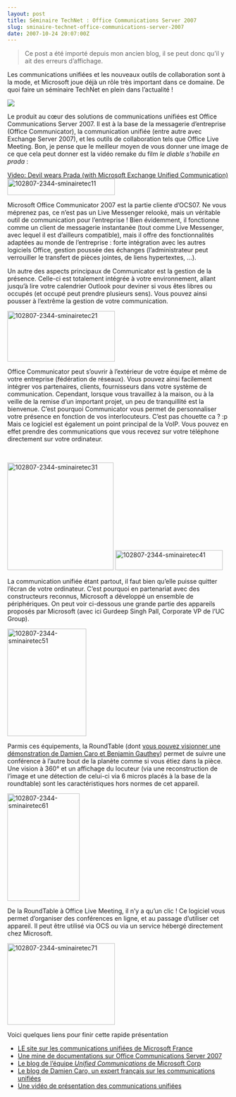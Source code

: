 ```yaml
---
layout: post
title: Séminaire TechNet : Office Communications Server 2007
slug: sminaire-technet-office-communications-server-2007
date: 2007-10-24 20:07:00Z
---
```


<blockquote>   <p>Ce post a été importé depuis mon ancien blog, il se peut donc qu’il y ait des erreurs d’affichage.</p> </blockquote>  <p>Les communications unifiées et les nouveaux outils de collaboration sont à la mode, et Microsoft joue déjà un rôle très important dans ce domaine. De quoi faire un séminaire TechNet en plein dans l’actualité !</p>  <p><img src="file:///C:postRTMdocsSupportabilitybanner.png" /></p>  <p>Le produit au cœur des solutions de communications unifiées est Office Communications Server 2007. Il est à la base de la messagerie d’entreprise (Office Communicator), la communication unifiée (entre autre avec Exchange Server 2007), et les outils de collaboration tels que Office Live Meeting. Bon, je pense que le meilleur moyen de vous donner une image de ce que cela peut donner est la vidéo remake du film <em>le diable s’habille en prada</em> :</p>  <p><a href="http://video.msn.com/video.aspx?vid=c8421a17-f9c4-4e3a-96b0-3ee96f292ed0">Video: Devil wears Prada (with Microsoft Exchange Unified Communication)<img style="border-bottom: 0px; border-left: 0px; display: inline; border-top: 0px; border-right: 0px" title="102807-2344-sminairetec11" border="0" alt="102807-2344-sminairetec11" src="http://blog.christophermaneu.fr/wp-content/uploads/2009/06/1028072344sminairetec11.png" width="244" height="37" /></a></p>  <p>Microsoft Office Communicator 2007 est la partie cliente d’OCS07. Ne vous méprenez pas, ce n’est pas un Live Messenger relooké, mais un véritable outil de communication pour l’entreprise ! Bien évidemment, il fonctionne comme un client de messagerie instantanée (tout comme Live Messenger, avec lequel il est d’ailleurs compatible), mais il offre des fonctionnalités adaptées au monde de l’entreprise : forte intégration avec les autres logiciels Office, gestion poussée des échanges (l’administrateur peut verrouiller le transfert de pièces jointes, de liens hypertextes, …).</p>  <p>Un autre des aspects principaux de Communicator est la gestion de la présence. Celle-ci est totalement intégrée à votre environnement, allant jusqu’à lire votre calendrier Outlook pour deviner si vous êtes libres ou occupés (et occupé peut prendre plusieurs sens). Vous pouvez ainsi pousser à l’extrême la gestion de votre communication.</p>  <p><a href="http://blog.christophermaneu.fr/wp-content/uploads/2009/06/1028072344sminairetec21.png"><img style="border-bottom: 0px; border-left: 0px; display: inline; border-top: 0px; border-right: 0px" title="102807-2344-sminairetec21" border="0" alt="102807-2344-sminairetec21" src="http://blog.christophermaneu.fr/wp-content/uploads/2009/06/1028072344sminairetec21_thumb.png" width="244" height="115" /></a> </p>  <p>Office Communicator peut s’ouvrir à l’extérieur de votre équipe et même de votre entreprise (fédération de réseaux). Vous pouvez ainsi facilement intégrer vos partenaires, clients, fournisseurs dans votre système de communication. Cependant, lorsque vous travaillez à la maison, ou à la veille de la remise d’un important projet, un peu de tranquillité est la bienvenue. C’est pourquoi Communicator vous permet de personnaliser votre présence en fonction de vos interlocuteurs. C’est pas chouette ca ? :p Mais ce logiciel est également un point principal de la VoIP. Vous pouvez en effet prendre des communications que vous recevez sur votre téléphone directement sur votre ordinateur.</p>  <p>&#160;</p>  <p><a href="http://blog.christophermaneu.fr/wp-content/uploads/2009/06/1028072344sminairetec31.png"><img style="border-bottom: 0px; border-left: 0px; display: inline; border-top: 0px; border-right: 0px" title="102807-2344-sminairetec31" border="0" alt="102807-2344-sminairetec31" src="http://blog.christophermaneu.fr/wp-content/uploads/2009/06/1028072344sminairetec31_thumb.png" width="241" height="244" /></a> <a href="http://blog.christophermaneu.fr/wp-content/uploads/2009/06/1028072344sminairetec41.png"><img style="border-bottom: 0px; border-left: 0px; display: inline; border-top: 0px; border-right: 0px" title="102807-2344-sminairetec41" border="0" alt="102807-2344-sminairetec41" src="http://blog.christophermaneu.fr/wp-content/uploads/2009/06/1028072344sminairetec41_thumb.png" width="244" height="45" /></a> </p>  <p>La communication unifiée étant partout, il faut bien qu’elle puisse quitter l’écran de votre ordinateur. C’est pourquoi en partenariat avec des constructeurs reconnus, Microsoft a développé un ensemble de périphériques. On peut voir ci-dessous une grande partie des appareils proposés par Microsoft (avec ici Gurdeep Singh Pall, Corporate VP de l’UC Group).</p>  <p><a href="http://blog.christophermaneu.fr/wp-content/uploads/2009/06/1028072344sminairetec51.png"><img style="border-bottom: 0px; border-left: 0px; display: inline; border-top: 0px; border-right: 0px" title="102807-2344-sminairetec51" border="0" alt="102807-2344-sminairetec51" src="http://blog.christophermaneu.fr/wp-content/uploads/2009/06/1028072344sminairetec51_thumb.png" width="179" height="244" /></a> </p>  <p>Parmis ces équipements, la RoundTable (dont <a href="http://www.dailymotion.com/video/x262ln_microsoft-roundtable-avec-damien-ca">vous pouvez visionner une démonstration de Damien Caro et Benjamin Gauthey</a>) permet de suivre une conférence à l’autre bout de la planète comme si vous étiez dans la pièce. Une vision à 360° et un affichage du locuteur (via une reconstruction de l’image et une détection de celui-ci via 6 micros placés à la base de la roundtable) sont les caractéristiques hors normes de cet appareil.</p>  <p><a href="http://blog.christophermaneu.fr/wp-content/uploads/2009/06/1028072344sminairetec61.png"><img style="border-bottom: 0px; border-left: 0px; display: inline; border-top: 0px; border-right: 0px" title="102807-2344-sminairetec61" border="0" alt="102807-2344-sminairetec61" src="http://blog.christophermaneu.fr/wp-content/uploads/2009/06/1028072344sminairetec61_thumb.png" width="164" height="244" /></a> </p>  <p>De la RoundTable à Office Live Meeting, il n’y a qu’un clic ! Ce logiciel vous permet d’organiser des conférences en ligne, et au passage d’utiliser cet appareil. Il peut être utilisé via OCS ou via un service hébergé directement chez Microsoft.</p>  <p><a href="http://blog.christophermaneu.fr/wp-content/uploads/2009/06/1028072344sminairetec71.png"><img style="border-bottom: 0px; border-left: 0px; display: inline; border-top: 0px; border-right: 0px" title="102807-2344-sminairetec71" border="0" alt="102807-2344-sminairetec71" src="http://blog.christophermaneu.fr/wp-content/uploads/2009/06/1028072344sminairetec71_thumb.png" width="244" height="185" /></a> </p>  <p>Voici quelques liens pour finir cette rapide présentation</p>  <ul>   <li><a href="http://www.microsoft.com/france/office/uc/default.mspx">LE site sur les communications unifiées de Microsoft France</a></li>    <li><a href="http://technet.microsoft.com/fr-fr/library/bb676082.aspx">Une mine de documentations sur Office Communications Server 2007</a></li>    <li><a href="http://blogs.technet.com/uc/">Le blog de l’équipe <em>Unified Communications</em> de Microsoft Corp</a></li>    <li><a href="http://blogs.technet.com/dcaro/">Le blog de Damien Caro, un expert français sur les communications unifiées</a></li>    <li><a href="http://www.dailymotion.com/video/x261tt_communication-unifiee-avec-damien-c_blog">Une vidéo de présentation des communications unifiées</a></li> </ul>
